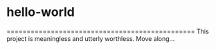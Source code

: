 # hello-world
===============================================
This project is meaningless and utterly worthless.
  Move along...
  
